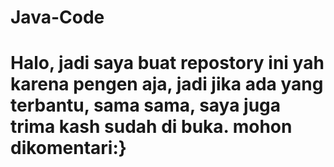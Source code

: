 # Java-Code
# Halo, jadi saya buat repostory ini yah karena pengen aja, jadi jika ada yang terbantu, sama sama, saya juga trima kash sudah di buka. mohon dikomentari:}
